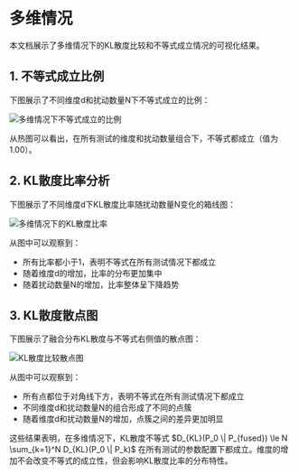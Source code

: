 # 多维情况

本文档展示了多维情况下的KL散度比较和不等式成立情况的可视化结果。

## 1. 不等式成立比例

下图展示了不同维度d和扰动数量N下不等式成立的比例：

![多维情况下不等式成立的比例](../visualizations/multivariate_inequality_holds.png)

从热图可以看出，在所有测试的维度和扰动数量组合下，不等式都成立（值为1.00）。

## 2. KL散度比率分析

下图展示了不同维度d下KL散度比率随扰动数量N变化的箱线图：

![多维情况下的KL散度比率](../visualizations/multivariate_ratio_boxplot.png)

从图中可以观察到：
- 所有比率都小于1，表明不等式在所有测试情况下都成立
- 随着维度d的增加，比率的分布更加集中
- 随着扰动数量N的增加，比率整体呈下降趋势

## 3. KL散度散点图

下图展示了融合分布KL散度与不等式右侧值的散点图：

![KL散度比较散点图](../visualizations/multivariate_scatter.png)

从图中可以观察到：
- 所有点都位于对角线下方，表明不等式在所有测试情况下都成立
- 不同维度d和扰动数量N的组合形成了不同的点簇
- 随着维度d和扰动数量N的增加，点簇之间的差异更加明显

这些结果表明，在多维情况下，KL散度不等式 $D_{KL}(P_0 \| P_{fused}) \le N \sum_{k=1}^N D_{KL}(P_0 \| P_k)$ 在所有测试的参数配置下都成立。维度的增加不会改变不等式的成立性，但会影响KL散度比率的分布特性。
